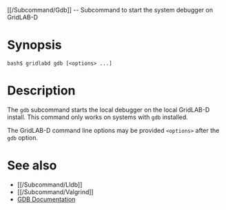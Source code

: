 [[/Subcommand/Gdb]] -- Subcommand to start the system debugger on GridLAB-D

# Synopsis

~~~
bash$ gridlabd gdb [<options> ...]
~~~

# Description

The `gdb` subcommand starts the local debugger on the local GridLAB-D install.  This command only works on systems with `gdb` installed.

The GridLAB-D command line options may be provided `<options>` after the `gdb` option.

# See also

* [[/Subcommand/Lldb]]
* [[/Subcommand/Valgrind]]
* [GDB Documentation](https://www.gnu.org/software/gdb/documentation/)
